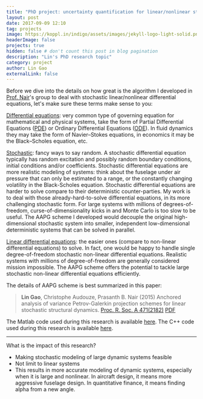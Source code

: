 ```yaml
---
title: "PhD project: uncertainty quantification for linear/nonlinear stochastic ODE"
layout: post
date: 2017-09-09 12:10
tag: projects
image: https://koppl.in/indigo/assets/images/jekyll-logo-light-solid.png
headerImage: false
projects: true
hidden: false # don't count this post in blog pagination
description: "Lin's PhD research topic"
category: project
author: Lin Gao
externalLink: false
---
```


Before we dive into the details on how great is the algorithm I developed in [Prof. Nair](http://arrow.utias.utoronto.ca/~pbn/)'s group to deal with stochastic linear/nonlinear differential equations, let's make sure these terms make sense to you:
 
[Differential equations](https://en.wikipedia.org/wiki/Differential_equation): very common type of governing equation for mathematical and physical systems, take the form of Partial Differential Equations ([PDE](https://en.wikipedia.org/wiki/Partial_differential_equation)) or Ordinary Differential Equations ([ODE](https://en.wikipedia.org/wiki/Ordinary_differential_equation)). In fluid dynamics they may take the form of Navier–Stokes equations, in economics it may be the Black–Scholes equation, etc.

 [Stochastic](https://en.wikipedia.org/wiki/Stochastic): fancy ways to say random. A stochastic differential equation typically has random excitation and possibly random boundary conditions, initial conditions and/or coefficients. Stochastic differential equations are more realistic modeling of systems: think about the fuselage under air pressure that can only be estimated to a range, or the constantly changing volatility in the Black-Scholes equation. Stochastic differential equations are harder to solve compare to their deterministic counter-parties. My work is to deal with those already-hard-to-solve differential equations, in its more challenging stochastic form. For large systems with millions of degrees-of-freedom, curse-of-dimensionality kicks in and Monte Carlo is too slow to be useful. The AAPG scheme I developed would decouple the original high-dimensional stochastic system into smaller, independent low-dimensional deterministic systems that can be solved in parallel.  

 [Linear differential equations](https://en.wikipedia.org/wiki/Linear_differential_equation): the easier ones (compare to non-linear differential equations) to solve. In fact, one would be happy to handle single degree-of-freedom stochastic non-linear differential equations. Realistic systems with millions of degree-of-freedom are generally considered mission impossible. The AAPG scheme offers the potential to tackle large stochastic non-linear differential equations efficiently.  

The details of AAPG scheme is best summarized in this paper:
> **Lin Gao**, Christophe Audouze, Prasanth B. Nair (2015) Anchored analysis of variance Petrov-Galerkin projection schemes for linear stochastic structural dynamics. [Proc. R. Soc. A 471(2182)](http://rspa.royalsocietypublishing.org/content/471/2182/20150023) [PDF](https://gauss1986.github.io/assets/RSPA_LinGao.pdf)

The Matlab code used during this research is available [here](https://github.com/gauss1986/UQ_matlab).
The C++ code used during this research is available [here](https://github.com/gauss1986/UQTK).

---

What is the impact of this research?

- Making stochastic modeling of large dynamic systems feasible
- Not limit to linear systems
- This results in more accurate modeling of dynamic systems, especially when it is large and nonlinear. In aircraft design, it means more aggressive fuselage design. In quantitative finance, it means finding alpha from a new angle.


